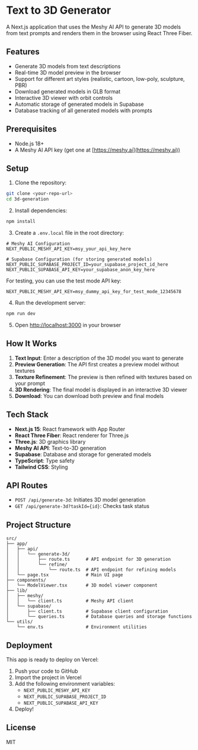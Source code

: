 # Text to 3D Generator

A Next.js application that uses the Meshy AI API to generate 3D models from text prompts and renders them in the browser using React Three Fiber.

## Features

- Generate 3D models from text descriptions
- Real-time 3D model preview in the browser
- Support for different art styles (realistic, cartoon, low-poly, sculpture, PBR)
- Download generated models in GLB format
- Interactive 3D viewer with orbit controls
- Automatic storage of generated models in Supabase
- Database tracking of all generated models with prompts

## Prerequisites

- Node.js 18+
- A Meshy AI API key (get one at [https://meshy.ai](https://meshy.ai))

## Setup

1. Clone the repository:

```bash
git clone <your-repo-url>
cd 3d-generation
```

2. Install dependencies:

```bash
npm install
```

3. Create a `.env.local` file in the root directory:

```env
# Meshy AI Configuration
NEXT_PUBLIC_MESHY_API_KEY=msy_your_api_key_here

# Supabase Configuration (for storing generated models)
NEXT_PUBLIC_SUPABASE_PROJECT_ID=your_supabase_project_id_here
NEXT_PUBLIC_SUPABASE_API_KEY=your_supabase_anon_key_here
```

For testing, you can use the test mode API key:

```env
NEXT_PUBLIC_MESHY_API_KEY=msy_dummy_api_key_for_test_mode_12345678
```

4. Run the development server:

```bash
npm run dev
```

5. Open [http://localhost:3000](http://localhost:3000) in your browser

## How It Works

1. **Text Input**: Enter a description of the 3D model you want to generate
2. **Preview Generation**: The API first creates a preview model without textures
3. **Texture Refinement**: The preview is then refined with textures based on your prompt
4. **3D Rendering**: The final model is displayed in an interactive 3D viewer
5. **Download**: You can download both preview and final models

## Tech Stack

- **Next.js 15**: React framework with App Router
- **React Three Fiber**: React renderer for Three.js
- **Three.js**: 3D graphics library
- **Meshy AI API**: Text-to-3D generation
- **Supabase**: Database and storage for generated models
- **TypeScript**: Type safety
- **Tailwind CSS**: Styling

## API Routes

- `POST /api/generate-3d`: Initiates 3D model generation
- `GET /api/generate-3d?taskId={id}`: Checks task status

## Project Structure

```
src/
├── app/
│   ├── api/
│   │   └── generate-3d/
│   │       ├── route.ts      # API endpoint for 3D generation
│   │       └── refine/
│   │           └── route.ts  # API endpoint for refining models
│   └── page.tsx              # Main UI page
├── components/
│   └── ModelViewer.tsx       # 3D model viewer component
├── lib/
│   ├── meshy/
│   │   └── client.ts         # Meshy API client
│   └── supabase/
│       ├── client.ts         # Supabase client configuration
│       └── queries.ts        # Database queries and storage functions
└── utils/
    └── env.ts                # Environment utilities
```

## Deployment

This app is ready to deploy on Vercel:

1. Push your code to GitHub
2. Import the project in Vercel
3. Add the following environment variables:
   - `NEXT_PUBLIC_MESHY_API_KEY`
   - `NEXT_PUBLIC_SUPABASE_PROJECT_ID`
   - `NEXT_PUBLIC_SUPABASE_API_KEY`
4. Deploy!

## License

MIT
